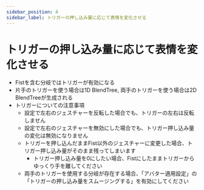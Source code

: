 ```yaml
---
sidebar_position: 4
sidebar_label: トリガーの押し込み量に応じて表情を変化させる
---
```


# トリガーの押し込み量に応じて表情を変化させる

- Fistを含む分岐ではトリガーが有効になる
- 片手のトリガーを使う場合は1D BlendTree, 両手のトリガーを使う場合は2D BlendTreeが生成される
- トリガーについての注意事項
    - 設定で左右のジェスチャーを反転した場合でも、トリガーの左右は反転しません
    - 設定で左右のジェスチャーを無効にした場合でも、トリガー押し込み量の変化は無効になりません
    - トリガーを押し込んだままFist以外のジェスチャーに変更した場合、トリガー押し込み量がそのまま残ってしまいます
        - トリガー押し込み量を0にしたい場合、Fistにしたままトリガーからゆっくり手を離してください
    - 両手のトリガーを使用する分岐が存在する場合、「アバター適用設定」の「トリガーの押し込み量をスムージングする」を有効にしてください
